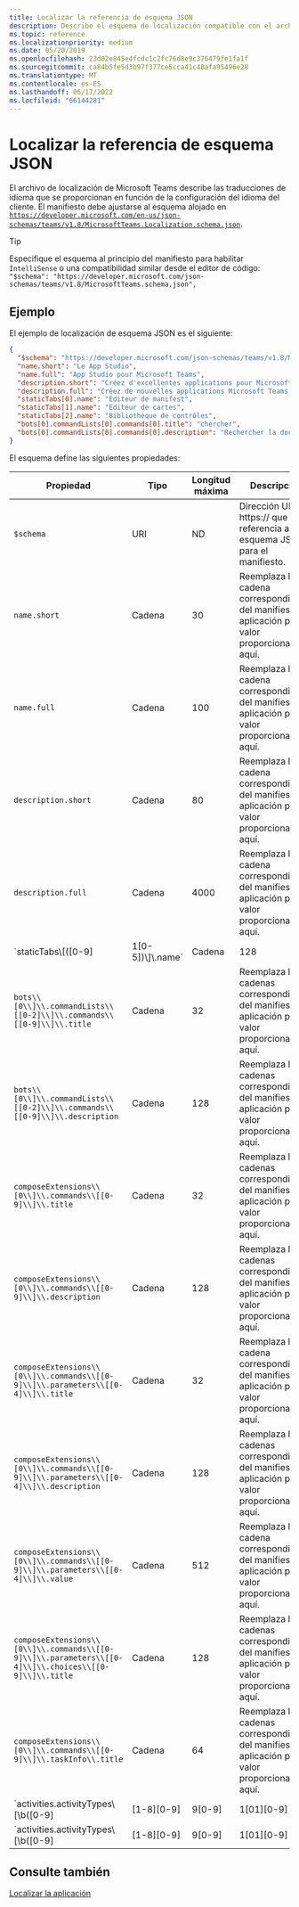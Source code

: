 ```yaml
---
title: Localizar la referencia de esquema JSON
description: Describe el esquema de localización compatible con el archivo de localización para Microsoft Teams mediante un esquema de ejemplo.
ms.topic: reference
ms.localizationpriority: medium
ms.date: 05/20/2019
ms.openlocfilehash: 23d02e845e4fcdc1c2fc76d8e9c376479fe1fa1f
ms.sourcegitcommit: ca84b5fe5d3b97f377ce5cca41c48afa95496e28
ms.translationtype: MT
ms.contentlocale: es-ES
ms.lasthandoff: 06/17/2022
ms.locfileid: "66144281"
---
```

# <a name="localize-json-schema-reference"></a>Localizar la referencia de esquema JSON

El archivo de localización de Microsoft Teams describe las traducciones de idioma que se proporcionan en función de la configuración del idioma del cliente. El manifiesto debe ajustarse al esquema alojado en [`https://developer.microsoft.com/en-us/json-schemas/teams/v1.8/MicrosoftTeams.Localization.schema.json`](https://developer.microsoft.com/en-us/json-schemas/teams/v1.8/MicrosoftTeams.Localization.schema.json).

> [!TIP]
> Especifique el esquema al principio del manifiesto para habilitar `IntelliSense` o una compatibilidad similar desde el editor de código: `"$schema": "https://developer.microsoft.com/json-schemas/teams/v1.8/MicrosoftTeams.schema.json",`

## <a name="example"></a>Ejemplo

El ejemplo de localización de esquema JSON es el siguiente:

```json
{
  "$schema": "https://developer.microsoft.com/json-schemas/teams/v1.8/MicrosoftTeams.schema.json",
  "name.short": "Le App Studio",
  "name.full": "App Studio pour Microsoft Teams",
  "description.short": "Créez d'excellentes applications pour Microsoft Teams avec App Studio.",
  "description.full": "Créez de nouvelles applications Microsoft Teams, concevez et prévisualisez des cartes bot, et explorez la documentation avec App Studio.",
  "staticTabs[0].name": "Editeur de manifest",
  "staticTabs[1].name": "Editeur de cartes",
  "staticTabs[2].name": "Bibliothèque de contrôles",
  "bots[0].commandLists[0].commands[0].title": "chercher",
  "bots[0].commandLists[0].commands[0].description": "Rechercher la documentation Teams pertinente"
}
```

El esquema define las siguientes propiedades:

|Propiedad|Tipo|Longitud máxima|Descripción|
|---------------|--------|---------|------------------|
|`$schema`|URI|ND|Dirección URL https:// que hace referencia al esquema JSON para el manifiesto.|
|`name.short`|Cadena|30|Reemplaza la cadena correspondiente del manifiesto de aplicación por el valor proporcionado aquí.|
|`name.full`|Cadena|100|Reemplaza la cadena correspondiente del manifiesto de aplicación por el valor proporcionado aquí.|
|`description.short`|Cadena|80|Reemplaza la cadena correspondiente del manifiesto de aplicación por el valor proporcionado aquí.|
|`description.full`|Cadena|4000|Reemplaza la cadena correspondiente del manifiesto de aplicación por el valor proporcionado aquí.|
|`staticTabs\\[([0-9]|1[0-5])\\]\\.name`|Cadena|128|Reemplaza las cadenas correspondientes del manifiesto de aplicación por el valor proporcionado aquí.|
|`bots\\[0\\]\\.commandLists\\[[0-2]\\]\\.commands\\[[0-9]\\]\\.title`|Cadena|32|Reemplaza las cadenas correspondientes del manifiesto de aplicación por el valor proporcionado aquí.|
|`bots\\[0\\]\\.commandLists\\[[0-2]\\]\\.commands\\[[0-9]\\]\\.description`|Cadena|128|Reemplaza las cadenas correspondientes del manifiesto de aplicación por el valor proporcionado aquí.|
|`composeExtensions\\[0\\]\\.commands\\[[0-9]\\]\\.title`|Cadena|32|Reemplaza las cadenas correspondientes del manifiesto de aplicación por el valor proporcionado aquí.|
|`composeExtensions\\[0\\]\\.commands\\[[0-9]\\]\\.description`|Cadena|128|Reemplaza las cadenas correspondientes del manifiesto de aplicación por el valor proporcionado aquí.|
|`composeExtensions\\[0\\]\\.commands\\[[0-9]\\]\\.parameters\\[[0-4]\\]\\.title`|Cadena|32|Reemplaza la cadena correspondiente del manifiesto de aplicación por el valor proporcionado aquí.|
|`composeExtensions\\[0\\]\\.commands\\[[0-9]\\]\\.parameters\\[[0-4]\\]\\.description`|Cadena|128|Reemplaza las cadenas correspondientes del manifiesto de aplicación por el valor proporcionado aquí.|
|`composeExtensions\\[0\\]\\.commands\\[[0-9]\\]\\.parameters\\[[0-4]\\]\\.value`|Cadena|512|Reemplaza la cadena correspondiente del manifiesto de aplicación por el valor proporcionado aquí.|
|`composeExtensions\\[0\\]\\.commands\\[[0-9]\\]\\.parameters\\[[0-4]\\]\\.choices\\[[0-9]\\]\\.title`|Cadena|128|Reemplaza las cadenas correspondientes del manifiesto de aplicación por el valor proporcionado aquí.|
|`composeExtensions\\[0\\]\\.commands\\[[0-9]\\]\\.taskInfo\\.title`|Cadena|64|Reemplaza las cadenas correspondientes del manifiesto de aplicación por el valor proporcionado aquí.|
|`activities.activityTypes\\[\\b([0-9]|[1-8][0-9]|9[0-9]|1[01][0-9]|12[0-7])\\b]\\.description`|Cadena|128|Una breve descripción de la notificación.|
|`activities.activityTypes\\[\\b([0-9]|[1-8][0-9]|9[0-9]|1[01][0-9]|12[0-7])\\b]\\.templateText`|Cadena|128|P. ej.: " {actor} creó la tarea {taskId} para usted"|

## <a name="see-also"></a>Consulte también

[Localizar la aplicación](~/concepts/build-and-test/apps-localization.md)
